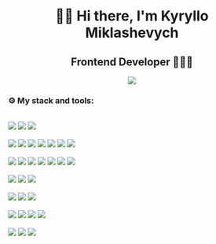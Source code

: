 <!-- title -->
<h1 align="center">👋🏻 Hi there, I'm Kyryllo Miklashevych</h1>
<h2 align="center">Frontend Developer 👨🏻‍💻</h2>
<!-- social links -->
<div align="center">
<a href="https://www.linkedin.com/in/kyryllo-miklashevych/" align="center">
<img src="https://img.shields.io/badge/LinkedIn-0077B5?style=for-the-badge&logo=linkedin">
</a>
</div>
<!-- stack and tools title -->
<h3>⚙️ My stack and tools:</h3>
<!-- stack and tools list -->
<!-- other icons https://simpleicons.org/ -->
<div>
<br>
<img src="https://img.shields.io/badge/HTML-1f2328?style=for-the-badge&logo=html5">
<img src="https://img.shields.io/badge/Nunjucks-1f2328?style=for-the-badge&logo=nunjucks">
<img src="https://img.shields.io/badge/Handlebars-1f2328?style=for-the-badge&logo=handlebarsdotjs">
<br><br>
<img src="https://img.shields.io/badge/CSS-1f2328?style=for-the-badge&logo=css3">
<img src="https://img.shields.io/badge/Tailwindcss-1f2328?style=for-the-badge&logo=tailwindcss">
<img src="https://img.shields.io/badge/CSS Modules-1f2328?style=for-the-badge&logo=cssmodules">
<img src="https://img.shields.io/badge/SASS-1f2328?style=for-the-badge&logo=sass">
<img src="https://img.shields.io/badge/postcss-1f2328?style=for-the-badge&logo=postcss">
<img src="https://img.shields.io/badge/styled components-1f2328?style=for-the-badge&logo=styledcomponents">
<img src="https://img.shields.io/badge/emotion-1f2328?style=for-the-badge&logo=jss">
<br><br>
<img src="https://img.shields.io/badge/Javascript-1f2328?style=for-the-badge&logo=JavaScript">
<img src="https://img.shields.io/badge/Typescript-1f2328?style=for-the-badge&logo=typescript">
<img src="https://img.shields.io/badge/React-1f2328?style=for-the-badge&logo=React">
<img src="https://img.shields.io/badge/React Hooks-1f2328?style=for-the-badge&logo=React">
<img src="https://img.shields.io/badge/Nextjs-1f2328?style=for-the-badge&logo=Next.js">
<img src="https://img.shields.io/badge/Redux-1f2328?style=for-the-badge&logo=Redux">
<img src="https://img.shields.io/badge/Zustand-1f2328?style=for-the-badge&logo=recoil">
<br><br>
<img src="https://img.shields.io/badge/Nodejs-1f2328?style=for-the-badge&logo=Node.js">
<img src="https://img.shields.io/badge/MongoDB-1f2328?style=for-the-badge&logo=MongoDB">
<img src="https://img.shields.io/badge/Rest API-1f2328?style=for-the-badge">
<br><br>
<img src="https://img.shields.io/badge/Vite-1f2328?style=for-the-badge&logo=vite">
<img src="https://img.shields.io/badge/Webpack-1f2328?style=for-the-badge&logo=Webpack">
<img src="https://img.shields.io/badge/Gulp-1f2328?style=for-the-badge&logo=gulp">
<br><br>
<img src="https://img.shields.io/badge/npm-1f2328?style=for-the-badge&logo=npm">
<img src="https://img.shields.io/badge/yarn-1f2328?style=for-the-badge&logo=Yarn">
<img src="https://img.shields.io/badge/pnpm-1f2328?style=for-the-badge&logo=pnpm">
<img src="https://img.shields.io/badge/bun-1f2328?style=for-the-badge&logo=bun">
<br><br>
<img src="https://img.shields.io/badge/git-1f2328?style=for-the-badge&logo=Git">
<img src="https://img.shields.io/badge/Figma-1f2328?style=for-the-badge&logo=Figma">
<img src="https://img.shields.io/badge/GitHub Copilot-1f2328?style=for-the-badge&logo=githubcopilot">
</div>
